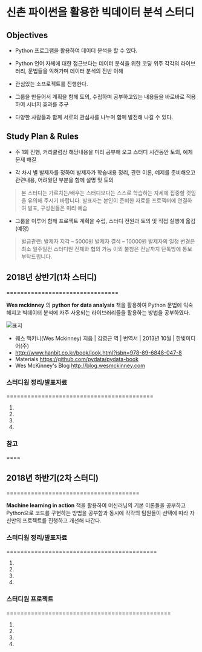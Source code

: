 # 신촌 파이썬을 활용한 빅데이터 분석 스터디 

## Objectives
* Python 프로그램을 활용하여 데이터 분석을 할 수 있다. 

* Python 언어 자체에 대한 접근보다는 데이터 분석을 위한 코딩 위주 각각의 라이브러리, 문법들을 익혀가며 데이터 분석의 전반 이해

* 관심있는 소프로젝트를 진행한다. 

* 그룹을 만들어서 계획을 함께 토의, 수립하며 공부하고있는 내용들을 바로바로 적용 하여 시너지 효과를 추구 

* 다양한 사람들과 함께 서로의 관심사를 나누며 함께 발전해 나갈 수 있다. 

## Study Plan & Rules
 
* 주 1회 진행, 커리큘럼상 해당내용을 미리 공부해 오고 스터디 시간동안 토의, 예제 문제 해결 

* 각 차시 별 발제자를 정하여 발제자가 학습내용 정리, 관련 이론, 예제를 준비해오고 관련내용, 어려웠던 부분을 함께 설명 및 토의 

> 본 스터디는 가르치는/배우는 스터디보다는 스스로 학습하는 자세에 집중할 것임을 유의해 주시기 바랍니다.
  발표자는 본인이 준비한 자료를 프로젝터에 연결하여 발표, 구성원들은 미리 예습

* 그룹을 이루어 함께 프로젝트 계획을 수립, 스터디 전원과 토의 및 직접 실행에 옮김(예정)

> 벌금관련: 
     발제자 지각 – 5000원
     발제자 결석 – 10000원
     발제자의 일정 변경은 최소 일주일전 스터디원 전체와 협의 가능
     이외 불참은 전날까지 단톡방에 통보 부탁드립니다. 

 
 
## 2018년 상반기(1차 스터디)
================================
 
 **Wes mckinney** 의 **python for data analysis** 책을 활용하여 Python 문법에 익숙해지고 빅데이터 분석에 자주 사용되는 라이브러리들을 활용하는 방법을 공부하였다.
 
 ![표지](http://image.hanbit.co.kr/cover/_m_2047m.gif)
 * 웨스 맥키니(Wes Mckinney) 지음 | 김영근 역 | 번역서 | 2013년 10월 | 한빛미디어(주)
 * <http://www.hanbit.co.kr/book/look.html?isbn=978-89-6848-047-8>
 * Materials <https://github.com/pydata/pydata-book>
 * Wes McKinney's Blog <http://blog.wesmckinney.com>


### 스터디원 정리/발표자료
==========================================

1. 
2.
3. 
4. 


### 참고
====



## 2018년 하반기(2차 스터디)
======================================

**Machine learning in action** 책을 활용하여 머신러닝의 기본 이론들을 공부하고 Python으로 코드를 구현하는 방법을 공부함과 동시에 각각의 팀원들이 
선택에 따라 자신만의 프로젝트를 진행하고 개선해 나간다. 


### 스터디원 정리/발표자료
===========================================

1. 
2.
3. 
4. 


### 스터디원 프로젝트 
===============================================

1. 
2.
3. 
4. 
